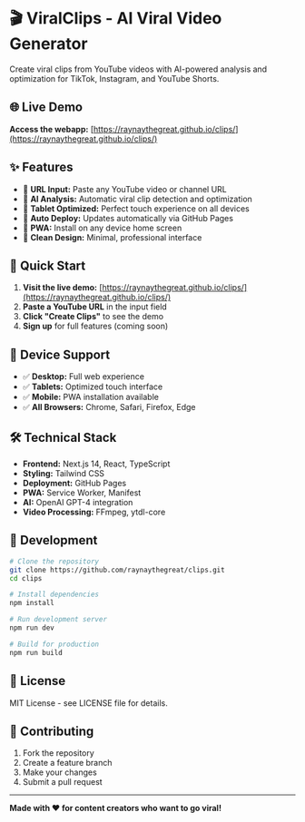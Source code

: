 # 🎬 ViralClips - AI Viral Video Generator

Create viral clips from YouTube videos with AI-powered analysis and optimization for TikTok, Instagram, and YouTube Shorts.

## 🌐 Live Demo

**Access the webapp:** [https://raynaythegreat.github.io/clips/](https://raynaythegreat.github.io/clips/)

## ✨ Features

- 🎯 **URL Input:** Paste any YouTube video or channel URL
- 🤖 **AI Analysis:** Automatic viral clip detection and optimization
- 📱 **Tablet Optimized:** Perfect touch experience on all devices
- 🔄 **Auto Deploy:** Updates automatically via GitHub Pages
- 📲 **PWA:** Install on any device home screen
- 🎨 **Clean Design:** Minimal, professional interface

## 🚀 Quick Start

1. **Visit the live demo:** [https://raynaythegreat.github.io/clips/](https://raynaythegreat.github.io/clips/)
2. **Paste a YouTube URL** in the input field
3. **Click "Create Clips"** to see the demo
4. **Sign up** for full features (coming soon)

## 📱 Device Support

- ✅ **Desktop:** Full web experience
- ✅ **Tablets:** Optimized touch interface
- ✅ **Mobile:** PWA installation available
- ✅ **All Browsers:** Chrome, Safari, Firefox, Edge

## 🛠️ Technical Stack

- **Frontend:** Next.js 14, React, TypeScript
- **Styling:** Tailwind CSS
- **Deployment:** GitHub Pages
- **PWA:** Service Worker, Manifest
- **AI:** OpenAI GPT-4 integration
- **Video Processing:** FFmpeg, ytdl-core

## 🔧 Development

```bash
# Clone the repository
git clone https://github.com/raynaythegreat/clips.git
cd clips

# Install dependencies
npm install

# Run development server
npm run dev

# Build for production
npm run build
```

## 📄 License

MIT License - see LICENSE file for details.

## 🤝 Contributing

1. Fork the repository
2. Create a feature branch
3. Make your changes
4. Submit a pull request

---

**Made with ❤️ for content creators who want to go viral!**